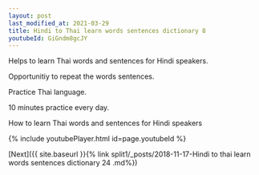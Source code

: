 ```yaml
---
layout: post
last_modified_at: 2021-03-29
title: Hindi to Thai learn words sentences dictionary 8 
youtubeId: GiGndm8gcJY
---
```

 
 
Helps to learn Thai words and sentences for Hindi speakers.

Opportunitiy to repeat the words sentences. 

Practice Thai language. 
 
10 minutes practice every day. 
 
How to learn Thai words and sentences for Hindi speakers 
 
{% include youtubePlayer.html id=page.youtubeId %}
 
 
[Next]({{ site.baseurl }}{% link  split1/_posts/2018-11-17-Hindi to thai learn words sentences dictionary 24 .md%})
 
